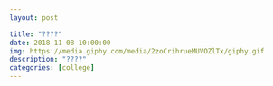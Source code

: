 ```yaml
---
layout: post

title: "????"
date: 2018-11-08 10:00:00
img: https://media.giphy.com/media/2zoCrihrueMUVOZlTx/giphy.gif
description: "????"
categories: [college]
---
```


